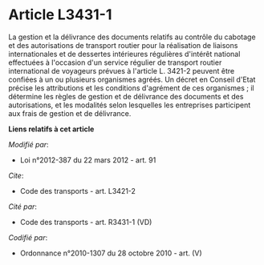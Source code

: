 # Article L3431-1

La gestion et la délivrance des documents relatifs au contrôle du cabotage et des autorisations de transport routier pour la
réalisation de liaisons internationales et de dessertes intérieures régulières d'intérêt national effectuées à l'occasion
d'un service régulier de transport routier international de voyageurs prévues à l'article L. 3421-2 peuvent être confiées à
un ou plusieurs organismes agréés. Un décret en Conseil d'Etat précise les attributions et les conditions d'agrément de ces
organismes ; il détermine les règles de gestion et de délivrance des documents et des autorisations, et les modalités selon
lesquelles les entreprises participent aux frais de gestion et de délivrance.

**Liens relatifs à cet article**

_Modifié par_:

  - Loi n°2012-387 du 22 mars 2012 - art. 91

_Cite_:

  - Code des transports - art. L3421-2

_Cité par_:

  - Code des transports - art. R3431-1 (VD)

_Codifié par_:

  - Ordonnance n°2010-1307 du 28 octobre 2010 - art. (V)
